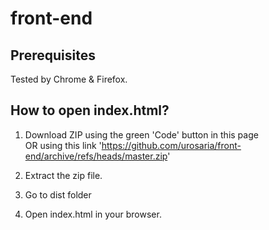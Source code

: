 # front-end

## Prerequisites 
Tested by Chrome & Firefox.


## How to open index.html?
1. Download ZIP using the green 'Code' button in this page  <br />
   OR using this link 'https://github.com/urosaria/front-end/archive/refs/heads/master.zip'

2. Extract the zip file.

3. Go to dist folder

4. Open index.html in your browser.

